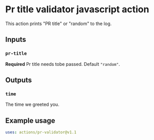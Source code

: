 # Pr title validator javascript action

This action prints "PR title" or "random"  to the log.

## Inputs

### `pr-title`

**Required** Pr title needs tobe passed. Default `"random"`.

## Outputs

### `time`

The time we greeted you.

## Example usage

```yaml
uses: actions/pr-validator@v1.1
```
